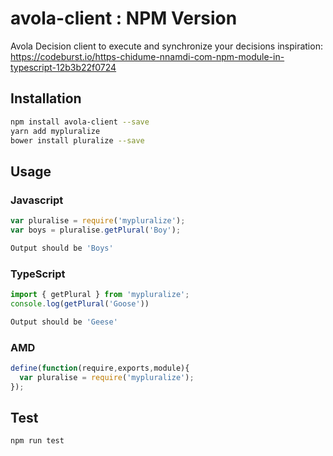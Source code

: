 # avola-client : NPM Version
Avola Decision client to execute and synchronize your decisions
inspiration: https://codeburst.io/https-chidume-nnamdi-com-npm-module-in-typescript-12b3b22f0724
## Installation 
```sh
npm install avola-client --save
yarn add mypluralize
bower install pluralize --save
```
## Usage
### Javascript
```javascript
var pluralise = require('mypluralize');
var boys = pluralise.getPlural('Boy');
```
```sh
Output should be 'Boys'
```
### TypeScript
```typescript
import { getPlural } from 'mypluralize';
console.log(getPlural('Goose'))
```
```sh
Output should be 'Geese'
```
### AMD
```javascript
define(function(require,exports,module){
  var pluralise = require('mypluralize');
});
```
## Test 
```sh
npm run test
```